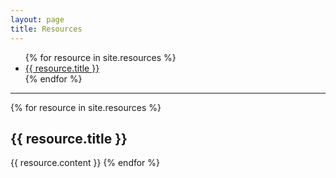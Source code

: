 ```yaml
---
layout: page
title: Resources
---
```


<ul>
  {% for resource in site.resources %}
    <li>
      <a href="/resources#{{ resource.title | url_encode }}">{{ resource.title }}</a>
    </li>
  {% endfor %}
</ul>

---

{% for resource in site.resources %}
  <h2 id="{{ resource.title | url_encode }}">{{ resource.title }}</h2>

  {{ resource.content }}
{% endfor %}
